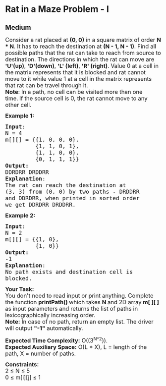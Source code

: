 # Rat in a Maze Problem - I
## Medium 
<div class="problem-statement" style="user-select: auto;">
                <p style="user-select: auto;"></p><p style="user-select: auto;"><span style="font-size: 18px; user-select: auto;">Consider a rat placed at <strong style="user-select: auto;">(0, 0)</strong> in a square matrix<strong style="user-select: auto;"> </strong>of order <strong style="user-select: auto;">N * N</strong>. It has to reach the destination at <strong style="user-select: auto;">(N - 1, N - 1)</strong>. Find all possible paths that the rat can take to reach from source to destination. The directions in which the rat can move are <strong style="user-select: auto;">'U'(up)</strong>, <strong style="user-select: auto;">'D'(down)</strong>, <strong style="user-select: auto;">'L' (left)</strong>, <strong style="user-select: auto;">'R' (right)</strong>. Value 0 at a cell in the matrix represents that it is blocked and rat cannot move to it while value 1 at a cell in the matrix represents that&nbsp;rat&nbsp;can be travel&nbsp;through it.<br style="user-select: auto;">
<strong style="user-select: auto;">Note</strong>: In a path, no cell can be visited more than one time.</span>&nbsp;<span style="font-size: 18px; user-select: auto;">If the source cell is&nbsp;0, the rat cannot move to any other cell.</span></p>

<p style="user-select: auto;"><span style="font-size: 18px; user-select: auto;"><strong style="user-select: auto;">Example 1:</strong></span></p>

<pre style="position: relative; user-select: auto;"><span style="font-size: 18px; user-select: auto;"><strong style="user-select: auto;">Input</strong>:
N = 4
m[][] = {{1, 0, 0, 0},
         {1, 1, 0, 1}, 
         {1, 1, 0, 0},
         {0, 1, 1, 1}}
<strong style="user-select: auto;">Output:</strong>
DDRDRR DRDDRR</span>
<span style="font-size: 18px; user-select: auto;"><strong style="user-select: auto;">Explanation</strong>:
The rat can reach the destination at 
(3, 3) from (0, 0) by two paths - DRDDRR 
and DDRDRR, when printed in sorted order 
we get DDRDRR DRDDRR.</span><div class="open_grepper_editor" title="Edit &amp; Save To Grepper" style="user-select: auto;"></div></pre>

<div style="user-select: auto;"><span style="font-size: 18px; user-select: auto;"><strong style="user-select: auto;">Example 2:</strong></span></div>

<pre style="position: relative; user-select: auto;"><span style="font-size: 18px; user-select: auto;"><strong style="user-select: auto;">Input</strong>:
N = 2
m[][] = {{1, 0},
         {1, 0}}
<strong style="user-select: auto;">Output:</strong>
-1</span>
<span style="font-size: 18px; user-select: auto;"><strong style="user-select: auto;">Explanation</strong>:
No path exists and destination cell is 
blocked.</span>
<div class="open_grepper_editor" title="Edit &amp; Save To Grepper" style="user-select: auto;"></div></pre>

<p style="user-select: auto;"><span style="font-size: 18px; user-select: auto;"><strong style="user-select: auto;">Your Task:&nbsp;&nbsp;</strong><br style="user-select: auto;">
You don't need to read input or print anything. Complete the function <strong style="user-select: auto;">printPath()&nbsp;</strong>which takes <strong style="user-select: auto;">N </strong>and 2D&nbsp;array<strong style="user-select: auto;"> m[ ][ ]</strong><strong style="user-select: auto;"> </strong>as input parameters and returns the list of&nbsp;paths in lexicographically increasing order.</span>&nbsp;<br style="user-select: auto;">
<span style="font-size: 18px; user-select: auto;"><strong style="user-select: auto;">Note:</strong>&nbsp;In case of no path, return an empty list. The driver will output <strong style="user-select: auto;">"-1"</strong> automatically.</span></p>

<p style="user-select: auto;"><span style="font-size: 18px; user-select: auto;"><strong style="user-select: auto;">Expected Time Complexity:</strong>&nbsp;O((3<sup style="user-select: auto;">N</sup><sup style="user-select: auto;">^2</sup>)).<br style="user-select: auto;">
<strong style="user-select: auto;">Expected Auxiliary Space:</strong>&nbsp;O(L * X), L = length of the path, X = number of paths.</span></p>

<p style="user-select: auto;"><span style="font-size: 18px; user-select: auto;"><strong style="user-select: auto;">Constraints:</strong><br style="user-select: auto;">
2 ≤ N ≤ 5<br style="user-select: auto;">
0 ≤ m[i][j] ≤ 1</span></p>
 <p style="user-select: auto;"></p>
            </div>